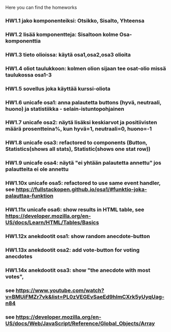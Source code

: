 Here you can find the homeworks

### HW1.1   jako komponenteiksi: Otsikko, Sisalto, Yhteensa
### HW1.2   lisää komponentteja: Sisaltoon kolme Osa-komponenttia
### HW1.3   tieto olioissa: käytä osa1,osa2,osa3 olioita

### HW1.4   oliot taulukkoon: kolmen olion sijaan tee osat-olio missä taulukossa osa1-3
### HW1.5   sovellus joka käyttää kurssi-oliota

### HW1.6   unicafe osa1: anna palautetta buttons (hyvä, neutraali, huono) ja statistiikka - selain-istuntopohjainen
### HW1.7   unicafe osa2: näytä lisäksi keskiarvot ja positiivisten määrä prosentteina%, kun hyvä=1, neutraali=0, huono=-1
### HW1.8   unicafe osa3: refactored to components (Button, Statistics(shows all stats), Statistic(shows one stat row))
### HW1.9   unicafe osa4: näytä "ei yhtään palautetta annettu" jos palautteita ei ole annettu

### HW1.10x unicafe osa5: refactored to use same event handler, see https://fullstackopen.github.io/osa1/#funktio-joka-palauttaa-funktion
### HW1.11x unicafe osa6: show results in HTML table, see https://developer.mozilla.org/en-US/docs/Learn/HTML/Tables/Basics
### HW1.12x anekdootit osa1: show random anecdote-button 
### HW1.13x anekdootit osa2: add vote-button for voting anecdotes
### HW1.14x anekdootit osa3: show "the anecdote with most votes", 
###         see https://www.youtube.com/watch?v=BMUiFMZr7vk&list=PL0zVEGEvSaeEd9hlmCXrk5yUyqUag-n84
###         see https://developer.mozilla.org/en-US/docs/Web/JavaScript/Reference/Global_Objects/Array




